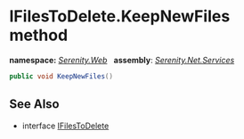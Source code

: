 # IFilesToDelete.KeepNewFiles method
**namespace:** *[Serenity.Web](../../README.md#serenity.web-namespace)*   **assembly**: *[Serenity.Net.Services](../../README.md)*

```csharp
public void KeepNewFiles()
```

## See Also

* interface [IFilesToDelete](../IFilesToDelete.md)